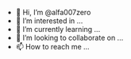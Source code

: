 - 👋 Hi, I’m @alfa007zero
- 👀 I’m interested in ...
- 🌱 I’m currently learning ...
- 💞️ I’m looking to collaborate on ...
- 📫 How to reach me ...

<!---
alfa007zero/alfa007zero is a ✨ special ✨ repository because its `README.md` (this file) appears on your GitHub profile.
You can click the Preview link to take a look at your changes.
--->
